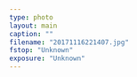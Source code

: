 ```yaml
---
type: photo
layout: main
caption: ""
filename: "20171116221407.jpg"
fstop: "Unknown"
exposure: "Unknown"
---
```

